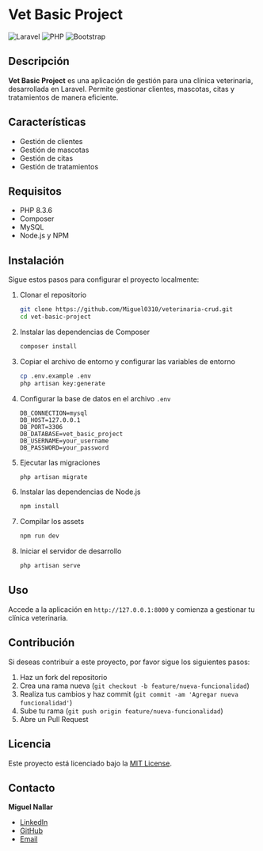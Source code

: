 # Vet Basic Project

![Laravel](https://img.shields.io/badge/Laravel-11.11.0.x-red)
![PHP](https://img.shields.io/badge/PHP-8.3.6-blue)
![Bootstrap](https://img.shields.io/badge/Bootstrap-4.5.2-brightgreen)

## Descripción

**Vet Basic Project** es una aplicación de gestión para una clínica veterinaria, desarrollada en Laravel. Permite gestionar clientes, mascotas, citas y tratamientos de manera eficiente.

## Características

- Gestión de clientes
- Gestión de mascotas
- Gestión de citas
- Gestión de tratamientos

## Requisitos

- PHP 8.3.6
- Composer
- MySQL
- Node.js y NPM

## Instalación

Sigue estos pasos para configurar el proyecto localmente:

1. Clonar el repositorio

    ```bash
    git clone https://github.com/Miguel0310/veterinaria-crud.git
    cd vet-basic-project
    ```

2. Instalar las dependencias de Composer

    ```bash
    composer install
    ```

3. Copiar el archivo de entorno y configurar las variables de entorno

    ```bash
    cp .env.example .env
    php artisan key:generate
    ```

4. Configurar la base de datos en el archivo `.env`

    ```plaintext
    DB_CONNECTION=mysql
    DB_HOST=127.0.0.1
    DB_PORT=3306
    DB_DATABASE=vet_basic_project
    DB_USERNAME=your_username
    DB_PASSWORD=your_password
    ```

5. Ejecutar las migraciones

    ```bash
    php artisan migrate
    ```

6. Instalar las dependencias de Node.js

    ```bash
    npm install
    ```

7. Compilar los assets

    ```bash
    npm run dev
    ```

8. Iniciar el servidor de desarrollo

    ```bash
    php artisan serve
    ```

## Uso

Accede a la aplicación en `http://127.0.0.1:8000` y comienza a gestionar tu clínica veterinaria.

## Contribución

Si deseas contribuir a este proyecto, por favor sigue los siguientes pasos:

1. Haz un fork del repositorio
2. Crea una rama nueva (`git checkout -b feature/nueva-funcionalidad`)
3. Realiza tus cambios y haz commit (`git commit -am 'Agregar nueva funcionalidad'`)
4. Sube tu rama (`git push origin feature/nueva-funcionalidad`)
5. Abre un Pull Request

## Licencia

Este proyecto está licenciado bajo la [MIT License](LICENSE).

## Contacto

**Miguel Nallar**

- [LinkedIn](https://www.linkedin.com/in/estebannallar)
- [GitHub](https://github.com/Miguel0310)
- [Email](mailto:miguel95.mn@gmail.com)
